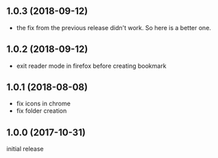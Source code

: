 1.0.3 (2018-09-12)
------------------

-	the fix from the previous release didn't work. So here is a better one.


1.0.2 (2018-09-12)
------------------

-	exit reader mode in firefox before creating bookmark


1.0.1 (2018-08-08)
------------------

-	fix icons in chrome
-	fix folder creation


1.0.0 (2017-10-31)
------------------

initial release
